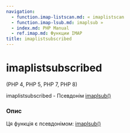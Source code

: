 ```yaml
---
navigation:
  - function.imap-listscan.md: « imaplistscan
  - function.imap-lsub.md: imaplsub »
  - index.md: PHP Manual
  - ref.imap.md: Функции IMAP
title: imaplistsubscribed
---
```

# imaplistsubscribed

(PHP 4, PHP 5, PHP 7, PHP 8)

imaplistsubscribed - Псевдонім [imaplsub()](function.imap-lsub.md)

### Опис

Ця функція є псевдонімом: [imaplsub()](function.imap-lsub.md)
